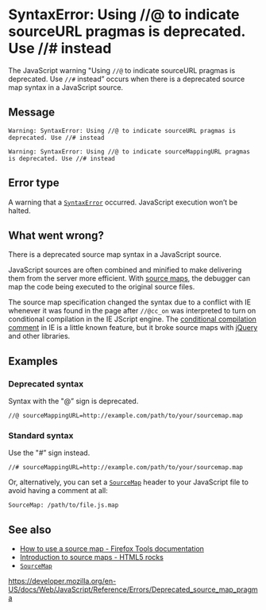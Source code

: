 SyntaxError: Using //@ to indicate sourceURL pragmas is deprecated. Use //\# instead
====================================================================================

The JavaScript warning "Using `//@` to indicate sourceURL pragmas is deprecated. Use `//#` instead” occurs when there is a deprecated source map syntax in a JavaScript source.

Message
-------

    Warning: SyntaxError: Using //@ to indicate sourceURL pragmas is deprecated. Use //# instead

    Warning: SyntaxError: Using //@ to indicate sourceMappingURL pragmas is deprecated. Use //# instead

Error type
----------

A warning that a [`SyntaxError`](../global_objects/syntaxerror) occurred. JavaScript execution won’t be halted.

What went wrong?
----------------

There is a deprecated source map syntax in a JavaScript source.

JavaScript sources are often combined and minified to make delivering them from the server more efficient. With [source maps](https://www.html5rocks.com/en/tutorials/developertools/sourcemaps/), the debugger can map the code being executed to the original source files.

The source map specification changed the syntax due to a conflict with IE whenever it was found in the page after `//@cc_on` was interpreted to turn on conditional compilation in the IE JScript engine. The [conditional compilation comment](https://msdn.microsoft.com/en-us/library/8ka90k2e%28v=vs.94%29.aspx) in IE is a little known feature, but it broke source maps with [jQuery](https://bugs.jquery.com/ticket/13274) and other libraries.

Examples
--------

### Deprecated syntax

Syntax with the "@” sign is deprecated.

    //@ sourceMappingURL=http://example.com/path/to/your/sourcemap.map

### Standard syntax

Use the "\#” sign instead.

    //# sourceMappingURL=http://example.com/path/to/your/sourcemap.map

Or, alternatively, you can set a [`SourceMap`](https://developer.mozilla.org/en-US/docs/Web/HTTP/Headers/SourceMap) header to your JavaScript file to avoid having a comment at all:

    SourceMap: /path/to/file.js.map

See also
--------

-   [How to use a source map - Firefox Tools documentation](https://developer.mozilla.org/en-US/docs/Tools/Debugger/How_to/Use_a_source_map)
-   [Introduction to source maps - HTML5 rocks](https://www.html5rocks.com/en/tutorials/developertools/sourcemaps/)
-   [`SourceMap`](https://developer.mozilla.org/en-US/docs/Web/HTTP/Headers/SourceMap)

<a href="https://developer.mozilla.org/en-US/docs/Web/JavaScript/Reference/Errors/Deprecated_source_map_pragma" class="_attribution-link">https://developer.mozilla.org/en-US/docs/Web/JavaScript/Reference/Errors/Deprecated_source_map_pragma</a>
